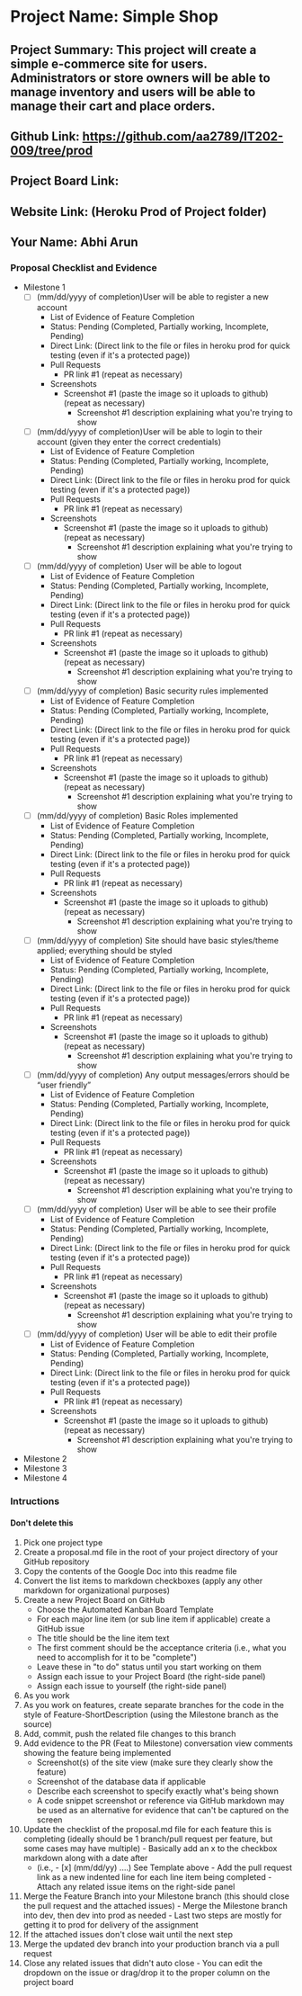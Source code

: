 # Project Name: Simple Shop
## Project Summary: This project will create a simple e-commerce site for users. Administrators or store owners will be able to manage inventory and users will be able to manage their cart and place orders.

## Github Link: https://github.com/aa2789/IT202-009/tree/prod
## Project Board Link: 
## Website Link: (Heroku Prod of Project folder)
## Your Name: Abhi Arun

<!--
### Line item / Feature template (use this for each bullet point)
#### Don't delete this

- [ ] (mm/dd/yyyy of completion) Feature Title (from the proposal bullet point, if it's a sub-point indent it properly)
  -  List of Evidence of Feature Completion
    - Status: Pending (Completed, Partially working, Incomplete, Pending)
    - Direct Link: (Direct link to the file or files in heroku prod for quick testing (even if it's a protected page))
    - Pull Requests
      - PR link #1 (repeat as necessary)
    - Screenshots
      - Screenshot #1 (paste the image so it uploads to github) (repeat as necessary)
        - Screenshot #1 description explaining what you're trying to show
### End Line item / Feature Template
--> 
### Proposal Checklist and Evidence

- Milestone 1
  - [ ] (mm/dd/yyyy of completion)User will be able to register a new account
     -  List of Evidence of Feature Completion
       - Status: Pending (Completed, Partially working, Incomplete, Pending)
       - Direct Link: (Direct link to the file or files in heroku prod for quick testing (even if it's a protected page))
       - Pull Requests
         - PR link #1 (repeat as necessary)
       - Screenshots
         - Screenshot #1 (paste the image so it uploads to github) (repeat as necessary)
           - Screenshot #1 description explaining what you're trying to show
  - [ ] (mm/dd/yyyy of completion)User will be able to login to their account (given they enter the correct credentials)
     -  List of Evidence of Feature Completion
       - Status: Pending (Completed, Partially working, Incomplete, Pending)
       - Direct Link: (Direct link to the file or files in heroku prod for quick testing (even if it's a protected page))
       - Pull Requests
         - PR link #1 (repeat as necessary)
       - Screenshots
         - Screenshot #1 (paste the image so it uploads to github) (repeat as necessary)
           - Screenshot #1 description explaining what you're trying to show
  - [ ] (mm/dd/yyyy of completion) User will be able to logout
     -  List of Evidence of Feature Completion
       - Status: Pending (Completed, Partially working, Incomplete, Pending)
       - Direct Link: (Direct link to the file or files in heroku prod for quick testing (even if it's a protected page))
       - Pull Requests
         - PR link #1 (repeat as necessary)
       - Screenshots
         - Screenshot #1 (paste the image so it uploads to github) (repeat as necessary)
           - Screenshot #1 description explaining what you're trying to show
  - [ ] (mm/dd/yyyy of completion) Basic security rules implemented
     -  List of Evidence of Feature Completion
       - Status: Pending (Completed, Partially working, Incomplete, Pending)
       - Direct Link: (Direct link to the file or files in heroku prod for quick testing (even if it's a protected page))
       - Pull Requests
         - PR link #1 (repeat as necessary)
       - Screenshots
         - Screenshot #1 (paste the image so it uploads to github) (repeat as necessary)
           - Screenshot #1 description explaining what you're trying to show
   - [ ] (mm/dd/yyyy of completion) Basic Roles implemented
     -  List of Evidence of Feature Completion
       - Status: Pending (Completed, Partially working, Incomplete, Pending)
       - Direct Link: (Direct link to the file or files in heroku prod for quick testing (even if it's a protected page))
       - Pull Requests
         - PR link #1 (repeat as necessary)
       - Screenshots
         - Screenshot #1 (paste the image so it uploads to github) (repeat as necessary)
           - Screenshot #1 description explaining what you're trying to show                  
  - [ ] (mm/dd/yyyy of completion) Site should have basic styles/theme applied; everything should be styled
     -  List of Evidence of Feature Completion
       - Status: Pending (Completed, Partially working, Incomplete, Pending)
       - Direct Link: (Direct link to the file or files in heroku prod for quick testing (even if it's a protected page))
       - Pull Requests
         - PR link #1 (repeat as necessary)
       - Screenshots
         - Screenshot #1 (paste the image so it uploads to github) (repeat as necessary)
           - Screenshot #1 description explaining what you're trying to show
  - [ ] (mm/dd/yyyy of completion) Any output messages/errors should be “user friendly”
     -  List of Evidence of Feature Completion
       - Status: Pending (Completed, Partially working, Incomplete, Pending)
       - Direct Link: (Direct link to the file or files in heroku prod for quick testing (even if it's a protected page))
       - Pull Requests
         - PR link #1 (repeat as necessary)
       - Screenshots
         - Screenshot #1 (paste the image so it uploads to github) (repeat as necessary)
           - Screenshot #1 description explaining what you're trying to show
  - [ ] (mm/dd/yyyy of completion) User will be able to see their profile
     -  List of Evidence of Feature Completion
       - Status: Pending (Completed, Partially working, Incomplete, Pending)
       - Direct Link: (Direct link to the file or files in heroku prod for quick testing (even if it's a protected page))
       - Pull Requests
         - PR link #1 (repeat as necessary)
       - Screenshots
         - Screenshot #1 (paste the image so it uploads to github) (repeat as necessary)
           - Screenshot #1 description explaining what you're trying to show
  - [ ] (mm/dd/yyyy of completion) User will be able to edit their profile
     -  List of Evidence of Feature Completion
       - Status: Pending (Completed, Partially working, Incomplete, Pending)
       - Direct Link: (Direct link to the file or files in heroku prod for quick testing (even if it's a protected page))
       - Pull Requests
         - PR link #1 (repeat as necessary)
       - Screenshots
         - Screenshot #1 (paste the image so it uploads to github) (repeat as necessary)
           - Screenshot #1 description explaining what you're trying to show
                               
- Milestone 2
- Milestone 3
- Milestone 4
### Intructions
#### Don't delete this
1. Pick one project type
2. Create a proposal.md file in the root of your project directory of your GitHub repository
3. Copy the contents of the Google Doc into this readme file
4. Convert the list items to markdown checkboxes (apply any other markdown for organizational purposes)
5. Create a new Project Board on GitHub
   - Choose the Automated Kanban Board Template
   - For each major line item (or sub line item if applicable) create a GitHub issue
   - The title should be the line item text
   - The first comment should be the acceptance criteria (i.e., what you need to accomplish for it to be "complete")
   - Leave these in "to do" status until you start working on them
   - Assign each issue to your Project Board (the right-side panel)
   - Assign each issue to yourself (the right-side panel)
6. As you work
  1. As you work on features, create separate branches for the code in the style of Feature-ShortDescription (using the Milestone branch as the source)
  2. Add, commit, push the related file changes to this branch
  3. Add evidence to the PR (Feat to Milestone) conversation view comments showing the feature being implemented
     - Screenshot(s) of the site view (make sure they clearly show the feature)
     - Screenshot of the database data if applicable
     - Describe each screenshot to specify exactly what's being shown
     - A code snippet screenshot or reference via GitHub markdown may be used as an alternative for evidence that can't be captured on the screen
  4. Update the checklist of the proposal.md file for each feature this is completing (ideally should be 1 branch/pull request per feature, but some cases may have multiple)
    - Basically add an x to the checkbox markdown along with a date after
      - (i.e.,   - [x] (mm/dd/yy) ....) See Template above
    - Add the pull request link as a new indented line for each line item being completed
    - Attach any related issue items on the right-side panel
  5. Merge the Feature Branch into your Milestone branch (this should close the pull request and the attached issues)
    - Merge the Milestone branch into dev, then dev into prod as needed
    - Last two steps are mostly for getting it to prod for delivery of the assignment 
  7. If the attached issues don't close wait until the next step
  8. Merge the updated dev branch into your production branch via a pull request
  9. Close any related issues that didn't auto close
    - You can edit the dropdown on the issue or drag/drop it to the proper column on the project board
